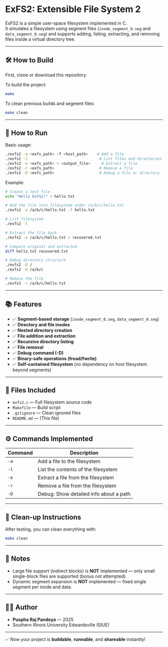 
# ExFS2: Extensible File System 2

ExFS2 is a simple user-space filesystem implemented in C.  
It simulates a filesystem using segment files (`inode_segment_0.seg` and `data_segment_0.seg`) and supports adding, listing, extracting, and removing files inside a virtual directory tree.

---

## 🛠 How to Build

First, clone or download this repository.

To build the project:
```bash
make
```

To clean previous builds and segment files:
```bash
make clean
```

---

## 🚀 How to Run

Basic usage:
```bash
./exfs2 -a <exfs_path> -f <host_path>    # Add a file
./exfs2 -l                                # List files and directories
./exfs2 -e <exfs_path> > <output_file>     # Extract a file
./exfs2 -r <exfs_path>                    # Remove a file
./exfs2 -D <exfs_path>                    # Debug a file or directory
```

Example:
```bash
# Create a test file
echo "Hello ExFS2!" > hello.txt

# Add the file into filesystem under /a/b/c/hello.txt
./exfs2 -a /a/b/c/hello.txt -f hello.txt

# List filesystem
./exfs2 -l

# Extract the file back
./exfs2 -e /a/b/c/hello.txt > recovered.txt

# Compare original and extracted
diff hello.txt recovered.txt

# Debug directory structure
./exfs2 -D /
./exfs2 -D /a/b/c

# Remove the file
./exfs2 -r /a/b/c/hello.txt
```

---

## 📚 Features

- ✅ **Segment-based storage** (`inode_segment_0.seg`, `data_segment_0.seg`)
- ✅ **Directory and file inodes**
- ✅ **Nested directory creation**
- ✅ **File addition and extraction**
- ✅ **Recursive directory listing**
- ✅ **File removal**
- ✅ **Debug command (-D)**
- ✅ **Binary-safe operations (fread/fwrite)**
- ✅ **Self-contained filesystem** (no dependency on host filesystem beyond segments)

---

## 📄 Files Included

- `exfs2.c` — Full filesystem source code
- `Makefile` — Build script
- `.gitignore` — Clean ignored files
- `README.md` — (This file)

---

## ⚙️ Commands Implemented

| Command     | Description                                  |
|-------------|----------------------------------------------|
| `-a`        | Add a file to the filesystem                 |
| `-l`        | List the contents of the filesystem          |
| `-e`        | Extract a file from the filesystem           |
| `-r`        | Remove a file from the filesystem            |
| `-D`        | Debug: Show detailed info about a path       |

---

## 🧹 Clean-up Instructions

After testing, you can clean everything with:
```bash
make clean
```

---

## 🙋 Notes

- Large file support (indirect blocks) is **NOT** implemented — only small single-block files are supported (bonus not attempted).
- Dynamic segment expansion is **NOT** implemented — fixed single segment per inode and data.

---

## 👨‍💻 Author

- **Puspha Raj Pandeya** — 2025  
- Southern Illinois University Edwardsville (SIUE)

---

✅ Now your project is **buildable**, **runnable**, and **shareable** instantly!

